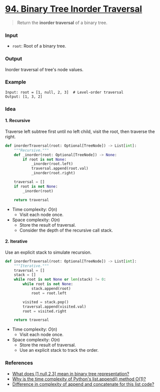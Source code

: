 # [94. Binary Tree Inorder Traversal](https://leetcode.com/problems/binary-tree-inorder-traversal/)
> Return the **inorder traversal** of a binary tree.
### Input
* `root`: Root of a binary tree.
### Output
Inorder traversal of tree's node values.
### Example
```
Input: root = [1, null, 2, 3]  # Level-order traversal
Output: [1, 3, 2]
```
### Idea
#### 1. Recursive
Traverse left subtree first until no left child, visit the root, then traverse the right.
```python
def inorderTraversal(root: Optional[TreeNode]) -> List[int]:
    """Recursive."""
    def _inorder(root: Optional[TreeNode]) -> None:
        if root is not None:
            _inorder(root.left)
            traversal.append(root.val)
            _inorder(root.right)

    traversal = []
    if root is not None:
        _inorder(root)

    return traversal
```
* Time complexity: $O(n)$
	* Visit each node once.
*  Space complexity: $O(n)$
	* Store the result of traversal.
	* Consider the depth of the recursive call stack.
#### 2. Iterative
Use an explicit stack to simulate recursion.
```python
def inorderTraversal(root: Optional[TreeNode]) -> List[int]:
    """Iterative."""
    traversal = []
    stack = []
    while root is not None or len(stack) != 0:
        while root is not None:
            stack.append(root)
            root = root.left

        visited = stack.pop()
        traversal.append(visited.val)
        root = visited.right

    return traversal
```
* Time complexity: $O(n)$
	* Visit each node once.
*  Space complexity: $O(n)$
	* Store the result of traversal.
	* Use an explicit stack to track the order.
### References
* [What does [1,null,2,3] mean in binary tree representation?](https://support.leetcode.com/hc/en-us/articles/360011883654-What-does-1-null-2-3-mean-in-binary-tree-representation)
* [Why is the time complexity of Python's list.append() method O(1)?](https://stackoverflow.com/questions/33044883/why-is-the-time-complexity-of-pythons-list-append-method-o1)
* [Difference in complexity of append and concatenate for this list code?](https://stackoverflow.com/questions/33191470/difference-in-complexity-of-append-and-concatenate-for-this-list-code)